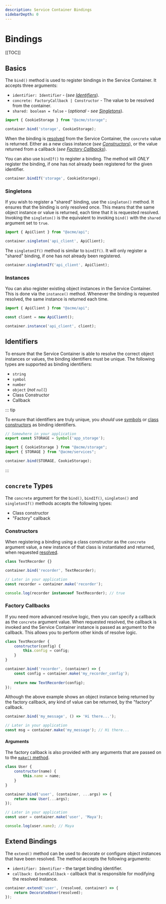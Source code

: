 ```yaml
---
description: Service Container Bindings
sidebarDepth: 0
---
```


# Bindings

[[TOC]]

## Basics

The `bind()` method is used to register bindings in the Service Container. It accepts three arguments:

* `identifier: Identifier` - (_see [Identifiers](#identifiers)_).
* `concrete: FactoryCallback | Constructor` - The value to be resolved from the container.
* `shared: boolean = false` - (_optional - see [Singletons](#singletons)_).

```js
import { CookieStorage } from "@acme/storage";

container.bind('storage', CookieStorage);
``` 

When the binding is [resolved](./resolving.md) from the Service Container, the `concrete` value is returned. Either as a new class
instance (_see [Constructors](#constructors)_), or the value returned from a callback (_see [Factory Callbacks](#factory-callbacks)_).

You can also use `bindIf()` to register a binding. The method will _ONLY_ register the binding, if one has not already
been registered for the given identifier.

```js
container.bindIf('storage', CookieStorage);
```

### Singletons

If you wish to register a "shared" binding, use the `singleton()` method. It ensures that the binding is only resolved
once. This means that the same object instance or value is returned, each time that it is requested resolved.
Invoking the `singleton()` is the equivalent to invoking `bind()` with the `shared` argument set to `true`.

```js
import { ApiClient } from "@acme/api";

container.singleton('api_client', ApiClient);
```

The `singletonIf()` method is similar to `bindIf()`. It will only register a "shared" binding, if one has not already
been registered.

```js
container.singletonIf('api_client', ApiClient);
```

### Instances

You can also register existing object instances in the Service Container. This is done via the `instance()` method.
Whenever the binding is requested resolved, the same instance is returned each time.

```js
import { ApiClient } from "@acme/api";

const client = new ApiClient();

container.instance('api_client', client);
```

## Identifiers

To ensure that the Service Container is able to resolve the correct object instances or values, the binding identifiers
must be unique. The following types are supported as binding identifiers:

* `string`
* `symbol`
* `number`
* `object` (_not `null`_)
* Class Constructor
* Callback

::: tip

To ensure that identifiers are truly unique, you _should_ use [symbols](https://developer.mozilla.org/en-US/docs/Web/JavaScript/Reference/Global_Objects/Symbol) or
[class constructors](https://developer.mozilla.org/en-US/docs/Web/JavaScript/Reference/Classes) as binding identifiers.

```js
// Somewhere in your application
export const STORAGE = Symbol('app_storage');
```

```js
import { CookieStorage } from "@acme/storage";
import { STORAGE } from "@acme/services";

container.bind(STORAGE, CookieStorage);
```

:::

## `concrete` Types

The `concrete` argument for the `bind()`, `bindIf()`, `singleton()` and `singletonIf()` methods accepts
the following types:

* Class constructor
* "Factory" callback

### Constructors

When registering a binding using a class constructor as the `concrete` argument value, a new instance of that class is
instantiated and returned, when requested [resolved](./resolving.md).

```js
class TextRecorder {}

container.bind('recorder', TextRecorder);

// Later in your application
const recorder = container.make('recorder');

console.log(recorder instanceof TextRecorder); // true
``` 

### Factory Callbacks

If you need more advanced resolve logic, then you can specify a callback as the `concrete` argument value.
When requested resolved, the callback is invoked and the Service Container instance is passed as argument to the callback.
This allows you to perform other kinds of resolve logic.

```js
class TextRecorder {
    constructor(config) {
        this.config = config;
    }
}

container.bind('recorder', (container) => {
    const config = container.make('my_recorder_config');
    
    return new TextRecorder(config);
});
```

Although the above example shows an object instance being returned by the factory callback, any kind of value can be returned,
by the "factory" callback.

```js
container.bind('my_message', () => 'Hi there...');

// Later in your application
const msg = container.make('my_message'); // Hi there...
```

#### Arguments

The factory callback is also provided with any arguments that are passed on to the [`make()` method](./resolving.md#the-make-method).

```js
class User {
    constructor(name) {
        this.name = name;
    }
}

container.bind('user', (container, ...args) => {
    return new User(...args);
});

// Later in your application
const user = container.make('user', 'Maya');

console.log(user.name); // Maya
```

## Extend Bindings

The `extend()` method can be used to decorate or configure object instances that have been resolved.
The method accepts the following arguments:

* `identifier: Identifier` - the target binding identifier.
* `callback: ExtendCallback` - callback that is responsible for modifying the resolved instance.

```js
container.extend('user', (resolved, container) => {
    return DecoratedUser(resolved);
});
```